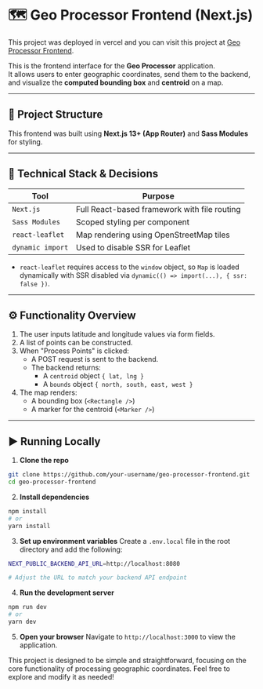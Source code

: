# 🗺️ Geo Processor Frontend (Next.js)

This project was deployed in vercel and you can visit this project at [Geo Processor Frontend](https://geo-processor-frontend-tdua.vercel.app).

This is the frontend interface for the **Geo Processor** application.  
It allows users to enter geographic coordinates, send them to the backend, and visualize the **computed bounding box** and **centroid** on a map.

---

## 🧱 Project Structure

This frontend was built using **Next.js 13+ (App Router)** and **Sass Modules** for styling.

---

## 🔧 Technical Stack & Decisions

| Tool              | Purpose                                      |
|-------------------|----------------------------------------------|
| `Next.js`         | Full React-based framework with file routing |
| `Sass Modules`    | Scoped styling per component                 |
| `react-leaflet`   | Map rendering using OpenStreetMap tiles      |
| `dynamic import`  | Used to disable SSR for Leaflet              |

- `react-leaflet` requires access to the `window` object, so `Map` is loaded dynamically with SSR disabled via `dynamic(() => import(...), { ssr: false })`.

---

## ⚙️ Functionality Overview

1. The user inputs latitude and longitude values via form fields.
2. A list of points can be constructed.
3. When "Process Points" is clicked:
   - A POST request is sent to the backend.
   - The backend returns:
     - A `centroid` object `{ lat, lng }`
     - A `bounds` object `{ north, south, east, west }`
4. The map renders:
   - A bounding box (`<Rectangle />`)
   - A marker for the centroid (`<Marker />`)

---

## ▶️ Running Locally

1. **Clone the repo**

```bash
git clone https://github.com/your-username/geo-processor-frontend.git
cd geo-processor-frontend

```
2. **Install dependencies**

```bash
npm install
# or
yarn install

```
3. **Set up environment variables**
Create a `.env.local` file in the root directory and add the following:

```bash
NEXT_PUBLIC_BACKEND_API_URL=http://localhost:8080

# Adjust the URL to match your backend API endpoint
```
4. **Run the development server**

```bash
npm run dev
# or
yarn dev

```
5. **Open your browser**
Navigate to `http://localhost:3000` to view the application.

This project is designed to be simple and straightforward, focusing on the core functionality of processing geographic coordinates. Feel free to explore and modify it as needed!